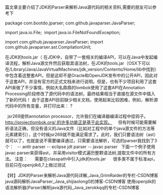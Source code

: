 篇文章主要介绍了JDK的Parser来解析Java源代码的相关资料,需要的朋友可以参考下

package com.bootdo.jparser;
com.github.javaparser.JavaParser;

import java.io.File; 
import java.io.FileNotFoundException;

import com.github.javaparser.JavaParser;
import com.github.javaparser.ast.CompilationUnit;

在JDK的tools.jar（
 在JDK中，自带了一套相关的编译API，可以在Java中发起编译流程，解析Java源文件然后获取其语法树，在JDK的tools.jar（OSX下可以在/Library/Java/JavaVirtualMachines/jdk_version/Contents/Home/lib中找到）中包含着这整套API，但是这却不是Oracle和OpenJDK发布中的公开API，因此对于这套API，并没有官方的正式文档来进行说明。但是，也有不少项目利用了这套API来做了不少事情，例如大名鼎鼎的lombok使用了这套API在Annotation Processing阶段修改了源代码中的语法树，最终结果相当于直接在源文件中插入了新的代码！
由于这套API目前缺少相关文档，使用起来比较困难，例如，解析源代码中的所有变量，并打印出来：
?

  jsr269提供annotation processor，允许我们在编译器编译过程中挂钩子。http://projectlombok.org/ 的许多功能正是基于此实现。
    但有时候可能需要解析语法正确，但没有语义的Java文件（比如对工程中的单个java源文件的方法等元素建索引），这个时候jsr269就不能满足需求了。此时，我们只要语法树（ast）就可以了，也就是说不需要编译通过，只需要语法解析，可选的parser我找到了3个：
 
-- antlr parser
-- eclipse jdt parser
-- javac parser
 
下面一个例子使用javac parser来获得ast，并采用visitor模式遍历整颗语法树,提取文件中的所有方法。
注意：
     需要在classpath中引入jdk的tools.jar
     很多类不属于标准api，目前只在openjdk6,7上做过测试

【转】JDK的Parser来解析Java源代码详解_Java_GrimRaider的专栏-CSDN博客
java源码解析JavaParser_Java_shijiaolong0的博客-CSDN博客
使用openjdk的语法解析器(Parser)解析java源代码_Java_zerokkqq的专栏-CSDN博客
